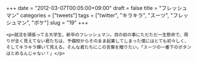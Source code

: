 +++
date = "2012-03-07T00:05:00+09:00"
draft = false
title = "フレッシュマン"
categories = ["tweets"]
tags = ["twitter", "キラキラ", "スーツ", "フレッシュマン", "ボケ"]
slug = "19"
+++


    <p>就活を頑張ってる大学生、新卒のフレッシュマン。目の前の事にただただ一生懸命で、周りが全く見えてない君たちは、予備校からそのまま起業してしまった僕にはとても初々しく、そしてキラキラ輝いて見える。そんな君たちにこの言葉を贈りたい。「スーツの一番下のボタンはとめるんじゃない！」</p>
  
